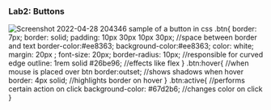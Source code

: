 ### Lab2: Buttons
![Screenshot 2022-04-28 204346](https://user-images.githubusercontent.com/81466207/165784311-dfa547ce-5bc8-43a2-8b7f-edd11dc2c009.jpg)
sample of a button in css
.btn{
    border: 7px;
    border: solid;
    padding: 10px 30px 10px 30px; //space between border and text
    border-color:#ee8363;
    background-color:#ee8363;
    color: white;
    margin: 20px ;
    font-size: 20px;
    border-radius: 10px;          //responsible for curved edge
    outline: 1rem solid #26be96;  //effects like flex
}
.btn:hover{                       //when mouse is placed over btn
    border:outset;                //shows shadows when hover
    border: 4px solid;            //highlights border on hover
}
.btn:active{                      //performs certain action on click
    background-color: #67d2b6;    //changes color on click
}

